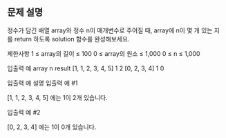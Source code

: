 ## 문제 설명

정수가 담긴 배열 array와 정수 n이 매개변수로 주어질 때, array에 n이 몇 개 있는 지를 return 하도록 solution 함수를 완성해보세요.

제한사항
1 ≤ array의 길이 ≤ 100
0 ≤ array의 원소 ≤ 1,000
0 ≤ n ≤ 1,000

입출력 예
array n result
[1, 1, 2, 3, 4, 5] 1 2
[0, 2, 3, 4] 1 0

입출력 예 설명
입출력 예 #1

[1, 1, 2, 3, 4, 5] 에는 1이 2개 있습니다.

입출력 예 #2

[0, 2, 3, 4] 에는 1이 0개 있습니다.
